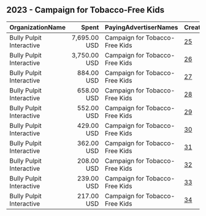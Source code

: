 ## 2023 - Campaign for Tobacco-Free Kids 
|OrganizationName|Spent|PayingAdvertiserNames|CreativeUrls|Impressions|Genders|AgeBrackets|CountryCodes|BillingAddresses|CandidateBallotInformation|
|:---|---:|:---|:---|---:|:---|:---|:---|:---|:---|
|Bully Pulpit Interactive|7,695.00 USD|Campaign for Tobacco-Free Kids|[25](https://www.snap.com/political-ads/asset/306b4273a9815b8dfcbd74422994381e071aeecbe6dacbb413add41df449a2a4?mediaType=mov)|1,910,322||17-|united states|"1445 New York Ave NW,Washington,20005,US"||
|Bully Pulpit Interactive|3,750.00 USD|Campaign for Tobacco-Free Kids|[26](https://www.snap.com/political-ads/asset/4b26ef99c3fa0bacf0d0ccd6fe83adc085f22e2b12e632b1957333958b0d8708?mediaType=mov)|620,935||18-22|united states|"1445 New York Ave NW,Washington,20005,US"||
|Bully Pulpit Interactive|884.00 USD|Campaign for Tobacco-Free Kids|[27](https://www.snap.com/political-ads/asset/13aba3c4be5c6bc1e1b542c463d75f42c37a8560101020187d912da0a5c2e120?mediaType=mp4)|223,323||17-|united states|"1445 New York Ave NW,Washington,20005,US"||
|Bully Pulpit Interactive|658.00 USD|Campaign for Tobacco-Free Kids|[28](https://www.snap.com/political-ads/asset/40fec41f384f30bd471f19f527345b703ab42ed3ffc6ee35d0bf886e086f0e65?mediaType=png)|200,649||17-|united states|"1445 New York Ave NW,Washington,20005,US"||
|Bully Pulpit Interactive|552.00 USD|Campaign for Tobacco-Free Kids|[29](https://www.snap.com/political-ads/asset/3e6f95a9d9205188eb7eed435aa20e3d83be9bae126d71a2c47f24774c039a65?mediaType=png)|153,508||17-|united states|"1445 New York Ave NW,Washington,20005,US"||
|Bully Pulpit Interactive|429.00 USD|Campaign for Tobacco-Free Kids|[30](https://www.snap.com/political-ads/asset/2894a5f02b5849792ba19715da78c7c469e83e1a307ca0bc07d50e4bbc7be6d4?mediaType=mp4)|63,169||18-22|united states|"1445 New York Ave NW,Washington,20005,US"||
|Bully Pulpit Interactive|362.00 USD|Campaign for Tobacco-Free Kids|[31](https://www.snap.com/political-ads/asset/13aba3c4be5c6bc1e1b542c463d75f42c37a8560101020187d912da0a5c2e120?mediaType=mp4)|49,839||18-22|united states|"1445 New York Ave NW,Washington,20005,US"||
|Bully Pulpit Interactive|208.00 USD|Campaign for Tobacco-Free Kids|[32](https://www.snap.com/political-ads/asset/2894a5f02b5849792ba19715da78c7c469e83e1a307ca0bc07d50e4bbc7be6d4?mediaType=mp4)|48,502||17-|united states|"1445 New York Ave NW,Washington,20005,US"||
|Bully Pulpit Interactive|239.00 USD|Campaign for Tobacco-Free Kids|[33](https://www.snap.com/political-ads/asset/d07966d33367abab822cc0045ebae631b474bff9bb53856b942ecf950eb156d5?mediaType=png)|35,088||18-22|united states|"1445 New York Ave NW,Washington,20005,US"||
|Bully Pulpit Interactive|217.00 USD|Campaign for Tobacco-Free Kids|[34](https://www.snap.com/political-ads/asset/3e6f95a9d9205188eb7eed435aa20e3d83be9bae126d71a2c47f24774c039a65?mediaType=png)|34,758||18-22|united states|"1445 New York Ave NW,Washington,20005,US"||

